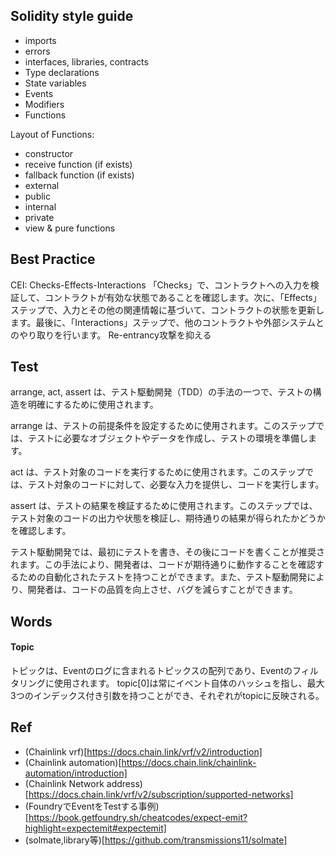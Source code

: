 ## Solidity style guide
 - imports
- errors
- interfaces, libraries, contracts
- Type declarations
- State variables
- Events
- Modifiers
- Functions

Layout of Functions:
- constructor
- receive function (if exists)
- fallback function (if exists)
- external
- public
- internal
- private
- view & pure functions


## Best Practice
CEI: Checks-Effects-Interactions
「Checks」で、コントラクトへの入力を検証して、コントラクトが有効な状態であることを確認します。次に、「Effects」ステップで、入力とその他の関連情報に基づいて、コントラクトの状態を更新します。最後に、「Interactions」ステップで、他のコントラクトや外部システムとのやり取りを行います。
Re-entrancy攻撃を抑える

## Test
arrange, act, assert は、テスト駆動開発（TDD）の手法の一つで、テストの構造を明確にするために使用されます。

arrange は、テストの前提条件を設定するために使用されます。このステップでは、テストに必要なオブジェクトやデータを作成し、テストの環境を準備します。

act は、テスト対象のコードを実行するために使用されます。このステップでは、テスト対象のコードに対して、必要な入力を提供し、コードを実行します。

assert は、テストの結果を検証するために使用されます。このステップでは、テスト対象のコードの出力や状態を検証し、期待通りの結果が得られたかどうかを確認します。

テスト駆動開発では、最初にテストを書き、その後にコードを書くことが推奨されます。この手法により、開発者は、コードが期待通りに動作することを確認するための自動化されたテストを持つことができます。また、テスト駆動開発により、開発者は、コードの品質を向上させ、バグを減らすことができます。


## Words
#### Topic
トピックは、Eventのログに含まれるトピックスの配列であり、Eventのフィルタリングに使用されます。
topic[0]は常にイベント自体のハッシュを指し、最大3つのインデックス付き引数を持つことができ、それぞれがtopicに反映される。

## Ref
- (Chainlink vrf)[https://docs.chain.link/vrf/v2/introduction]
- (Chainlink automation)[https://docs.chain.link/chainlink-automation/introduction]
- (Chainlink Network address)[https://docs.chain.link/vrf/v2/subscription/supported-networks]
- (FoundryでEventをTestする事例)[https://book.getfoundry.sh/cheatcodes/expect-emit?highlight=expectemit#expectemit]
- (solmate,library等)[https://github.com/transmissions11/solmate]
